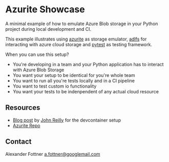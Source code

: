 # Azurite Showcase
A minimal example of how to emulate Azure Blob storage in your Python project during local development and CI.

This example illustrates using [azurite](https://github.com/Azure/Azurite) as storage emulator, [adlfs](https://github.com/Azure/Azurite) for interacting with azure cloud storage and [pytest](https://docs.pytest.org/en/latest/) as testing framework.

When you can use this setup?

* You're developing in a team and your Python application has to interact with Azure Blob Storage
* You want your setup to be identical for you're whole team
* You want to run all you're tests locally and in a CI pipeline
* You want to test custom io functionality
* You want your tests to be indenpendent of any actual cloud resource

## Resources
* [Blog post](https://blog.johnnyreilly.com/2021/05/15/azurite-and-table-storage-dev-container/) by [John Reilly](https://twitter.com/johnny_reilly) for the devcontainer setup
* [Azurite Repo](https://github.com/Azure/Azurite)

## Contact
Alexander Fottner a.fottner@googlemail.com
